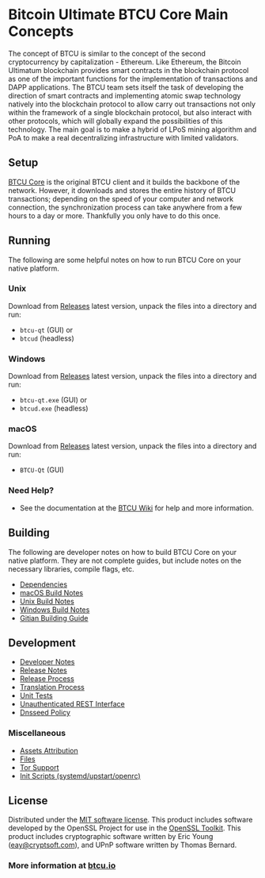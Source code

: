 Bitcoin Ultimate BTCU Core Main Concepts
=====================================

The concept of BTCU is similar to the concept of the second cryptocurrency by capitalization - Ethereum. 
Like Ethereum, the Bitcoin Ultimatum blockchain provides smart contracts in the blockchain protocol as one of the important functions for the implementation of transactions and DAPP applications. 
The BTCU team sets itself the task of developing the direction of smart contracts and implementing atomic swap technology natively into the blockchain protocol to allow carry out transactions not only within the framework of a single blockchain protocol, 
but also interact with other protocols, which will globally expand the possibilities of this technology. 
The main goal is to make a hybrid of LPoS mining algorithm and PoA to make a real decentralizing infrastructure with limited validators. 


Setup
---------------------
[BTCU Core](https://github.com/bitcoin-ultimatum/btcu/releases) is the original BTCU client and it builds the backbone of the network. However, it downloads and stores the entire history of BTCU transactions; depending on the speed of your computer and network connection, the synchronization process can take anywhere from a few hours to a day or more. Thankfully you only have to do this once.

Running
---------------------
The following are some helpful notes on how to run BTCU Core on your native platform.

### Unix

Download from [Releases](https://github.com/bitcoin-ultimatum/btcu/releases) latest version, unpack the files into a directory and run:

- `btcu-qt` (GUI) or
- `btcud` (headless)

### Windows

Download from [Releases](https://github.com/bitcoin-ultimatum/btcu/releases) latest version, unpack the files into a directory and run:
- `btcu-qt.exe` (GUI) or
- `btcud.exe` (headless)

### macOS

Download from [Releases](https://github.com/bitcoin-ultimatum/btcu/releases) latest version, unpack the files into a directory and run:
- `BTCU-Qt` (GUI)  

### Need Help?

* See the documentation at the [BTCU Wiki](https://github.com/BTCU-Project/BTCU/wiki)
for help and more information.

Building
---------------------
The following are developer notes on how to build BTCU Core on your native platform. They are not complete guides, but include notes on the necessary libraries, compile flags, etc.

- [Dependencies](doc/dependencies.md)
- [macOS Build Notes](doc/build-osx.md)
- [Unix Build Notes](doc/build-unix.md)
- [Windows Build Notes](doc/build-windows.md)
- [Gitian Building Guide](doc/gitian-building.md)

Development
---------------------

- [Developer Notes](doc/developer-notes.md)
- [Release Notes](doc/release-notes.md)
- [Release Process](doc/release-process.md)
- [Translation Process](doc/translation_process.md)
- [Unit Tests](doc/unit-tests.md)
- [Unauthenticated REST Interface](doc/REST-interface.md)
- [Dnsseed Policy](doc/dnsseed-policy.md)

### Miscellaneous
- [Assets Attribution](doc/assets-attribution.md)
- [Files](doc/files.md)
- [Tor Support](doc/tor.md)
- [Init Scripts (systemd/upstart/openrc)](doc/init.md)

License
---------------------
Distributed under the [MIT software license](LICENSE).
This product includes software developed by the OpenSSL Project for use in the [OpenSSL Toolkit](https://www.openssl.org/). This product includes
cryptographic software written by Eric Young ([eay@cryptsoft.com](mailto:eay@cryptsoft.com)), and UPnP software written by Thomas Bernard.

 ### More information at [btcu.io](http://www.btcu.io/)
 